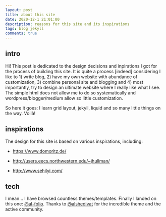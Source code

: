 ```yaml
---
layout: post
title: about this site
date: 2020-12-1 21:01:00
description: reasons for this site and its inspirations
tags: blog jekyll
comments: true
---
```


## intro
Hi! This post is dedicated to the design decisions and inpirations I got for the process of building this site. It is
 quite a process [indeed] considering I like to 1) write blog, 2) have my own website with abundance of 
 customization, 3) combine personal site and blogging and 4) most importantly, try to design an ultimate 
 website where I really like what I see. The simple html does not allow me to do so systematically and 
 wordpress/blogger/medium allow so little customization. 
 
 So here it goes: I learn grid layout, jekyll, liquid and so many little things on the way. Voilà!
 
## inspirations

The design for this site is based on various inspirations, including:

- <https://www.domoritz.de/>

- <http://users.eecs.northwestern.edu/~jhullman/>

- <http://www.sehilyi.com/>

## tech

I mean... I have browsed countless themes/templates. Finally I landed on this one: 
[@al-folio](https://github.com/alshedivat/al-folio). Thanks to [@alshedivat](https://github.com/alshedivat) for the 
incredible theme and the active community.